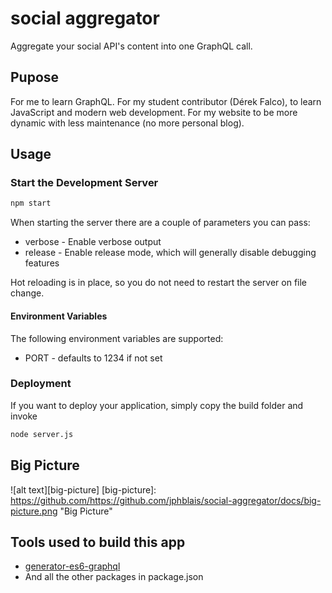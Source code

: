 # social aggregator
Aggregate your social API's content into one GraphQL call.

## Pupose
For me to learn GraphQL.  For my student contributor (Dérek Falco), to learn JavaScript and modern web development.
For my website to be more dynamic with less maintenance (no more personal blog).

## Usage

### Start the Development Server
```Bash
npm start
```

When starting the server there are a couple of parameters you can pass:
* verbose - Enable verbose output
* release - Enable release mode, which will generally disable debugging features

Hot reloading is in place, so you do not need to restart the server on file change.

#### Environment Variables
The following environment variables are supported:
* PORT - defaults to 1234 if not set

### Deployment
If you want to deploy your application, simply copy the build folder and invoke
```Bash
node server.js
```

## Big Picture

![alt text][big-picture]
[big-picture]: https://github.com/https://github.com/jphblais/social-aggregator/docs/big-picture.png "Big Picture"



## Tools used to build this app
* [generator-es6-graphql](https://github.com/stylesuxx/generator-es6-graphql#readme)
* And all the other packages in package.json